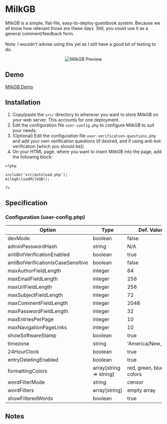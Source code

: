# MilkGB
MilkGB is a simple, flat-file, easy-to-deploy guestbook system. Because we all know how relevant those are these days. Still, you could use it as a general comment/feedback form.<br><br>Note: I wouldn't advise using this yet as I still have a good bit of testing to do.
<p align="center"><img src="https://raw.githubusercontent.com/kevinmaddox/milkgb/main/images/img01.png" alt="MilkGB Preview"/></p>

## Demo
[MilkGB Demo](https://www.kevinmaddox.com/demo/milkgb/milkgb.html)<br>
## Installation
1. Copy/paste the `src/` directory to wherever you want to store MilkGB on your web server. This accounts for one deployment.
1. Edit the configuration file `user-config.php` to configure MilkGB to suit your needs.
1. (Optional) Edit the configuration file `user-verification-questions.php` and add your own verification questions (if desired, and if using anti-bot verification [which you should be])
1. On your HTML page, where you want to insert MilkGB into the page, add the following block:
```
<?php

include('src/autoload.php');
milkgb\loadMilkGB();

?>
```
## Specification
### Configuration (user-config.php)
| Option | Type | Def. Value | Description |
| --- | --- | --- | --- |
| devMode | boolean | false | Blah |
| adminPasswordHash | string | N/A | Blah |
| antiBotVerificationEnabled | boolean | true | Blah |
| antiBotVerificationIsCaseSensitive | boolean | false | Blah |
| maxAuthorFieldLength | integer | 64 | Blah |
| maxEmailFieldLength | integer | 256 | Blah |
| maxUrlFieldLength | integer | 256 | Blah |
| maxSubjectFieldLength | integer | 72 | Blah |
| maxCommentFieldLength | integer | 2048 | Blah |
| maxPasswordFieldLength | integer | 32 | Blah |
| maxEntriesPerPage | integer | 10 | Blah |
| maxNavigationPageLinks | integer | 10 | Blah |
| showSoftwareStamp | boolean | true | Blah |
| timezone | string | 'America/New_York' | Blah |
| 24HourClock | boolean | true | Blah |
| entryDeletingEnabled | boolean | true | Blah |
| formattingColors | array[string => string] | red, green, blue colors | Blah |
| wordFilterMode | string | censor | Blah |
| wordFilters | array[string] | empty array | Blah |
| showFilteredWords | boolean | true | Blah |
## Notes
